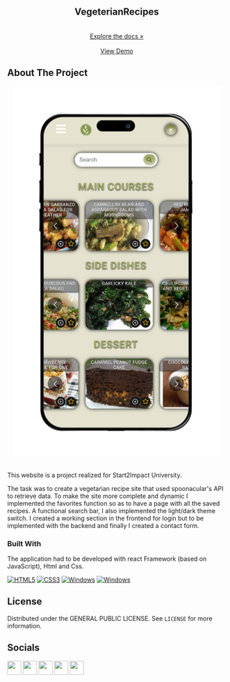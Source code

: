 <br />
<div align="center">
  <h2 align="center">VegeterianRecipes</h2>

  <div align="center">
    <br/>
    <a href="https://github.com/gabrielecruciani/vegetarianRecipes">Explore the docs »</a>
    <br/>
    <br/>
    <a href="https://vegrecipes-s2i.netlify.app">View Demo</a>
  </div>
</div>




<!-- ABOUT THE PROJECT -->
## About The Project

<div align="center">
  <img src="public/screen.png" alt="VegRecipes"/>
</div>
<br/>

This website is a project realized for Start2Impact University.

The task was to create a vegetarian recipe site that used spoonacular's API to retrieve data.
To make the site more complete and dynamic I implemented the favorites function so as to have a page with all the saved recipes.
A functional search bar, I also implemented the light/dark theme switch.
I created a working section in the frontend for login but to be implemented with the backend and finally I created a contact form.


### Built With

The application had to be developed with react Framework (based on JavaScript), Html and Css.
<br/>

<p align="left">
<a href="https://developer.mozilla.org/en-US/docs/Glossary/HTML5" target="_blank" rel="noreferrer"><img src="https://raw.githubusercontent.com/danielcranney/readme-generator/main/public/icons/skills/html5-colored.svg" width="36" height="36" alt="HTML5"/></a>
<a href="https://www.w3.org/TR/CSS" target="_blank" rel="noreferrer"><img src="https://raw.githubusercontent.com/danielcranney/readme-generator/main/public/icons/skills/css3-colored.svg" width="36" height="36" alt="CSS3"/></a>
<a href="https://javascript.info/" target="_blank" rel="noreferrer"><img src="https://cdn.worldvectorlogo.com/logos/javascript-1.svg" width="36" height="36" alt="Windows"/></a>
<a href="https://react.dev/" target="_blank" rel="noreferrer"><img src="https://cdn.worldvectorlogo.com/logos/react-2.svg" width="36" height="36" alt="Windows"/></a>
</p>




<!-- LICENSE -->
## License

Distributed under the GENERAL PUBLIC LICENSE. See `LICENSE` for more information.
<br/>





<!-- CONTACT -->
## Socials

<p align="left">
<a href="https://discord.com/users/BoiZze" target="_blank" rel="noreferrer"><img src="https://raw.githubusercontent.com/danielcranney/readme-generator/main/public/icons/socials/discord.svg" width="32" height="32"/></a>
<a href="https://www.github.com/BoiZze" target="_blank" rel="noreferrer"><img src="https://raw.githubusercontent.com/danielcranney/readme-generator/main/public/icons/socials/github-dark.svg" width="32" height="32"/></a>
<a href="http://www.instagram.com/_gabriele.it_" target="_blank" rel="noreferrer"><img src="https://raw.githubusercontent.com/danielcranney/readme-generator/main/public/icons/socials/instagram.svg" width="32" height="32"/></a>
<a href="https://www.linkedin.com/in/gabriele-cruciani" target="_blank" rel="noreferrer"><img src="https://raw.githubusercontent.com/danielcranney/readme-generator/main/public/icons/socials/linkedin.svg" width="32" height="32"/></a>
<a href="https://twitter.com/gabriele_it_" target="_blank" rel="noreferrer"><img src="https://raw.githubusercontent.com/danielcranney/readme-generator/main/public/icons/socials/twitter-dark.svg" width="32" height="32"/></a>
</p>

